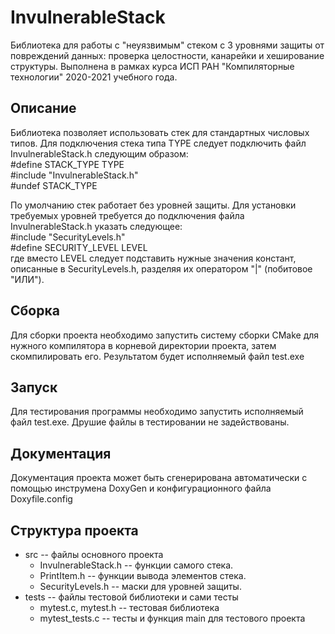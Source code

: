 # InvulnerableStack

Библиотека для работы с "неуязвимым" стеком с 3 уровнями защиты от повреждений данных: проверка целостности, канарейки и хеширование структуры.
Выполнена в рамках курса ИСП РАН "Компиляторные технологии" 2020-2021 учебного года.

## Описание
Библиотека позволяет использовать стек для стандартных числовых типов. Для подключения стека типа TYPE следует подключить файл InvulnerableStack.h следующим образом:  
    \#define STACK_TYPE TYPE  
    \#include "InvulnerableStack.h"  
    \#undef STACK_TYPE  

По умолчанию стек работает без уровней защиты. Для установки требуемых уровней требуется до подключения файла InvulnerableStack.h указать следующее:  
    \#include "SecurityLevels.h"  
    \#define SECURITY_LEVEL LEVEL  
где вместо LEVEL следует подставить нужные значения констант, описанные в SecurityLevels.h, разделяя их оператором "|" (побитовое "ИЛИ").

## Сборка
Для сборки проекта необходимо запустить систему сборки CMake для нужного компилятора в корневой директории проекта, затем скомпилировать его.
Результатом будет исполняемый файл test.exe

## Запуск
Для тестирования программы необходимо запустить исполняемый файл test.exe. Друшие файлы в тестировании не задействованы.

## Документация
Документация проекта может быть сгенерирована автоматически с помощью инструмена DoxyGen и конфигурационного файла Doxyfile.config

## Структура проекта
 * src -- файлы основного проекта
   * InvulnerableStack.h -- функции самого стека.
   * PrintItem.h -- функции вывода элементов стека.
   * SecurityLevels.h -- маски для уровней защиты.
 * tests -- файлы тестовой библиотеки и сами тесты
   * mytest.c, mytest.h -- тестовая библиотека
   * mytest_tests.c -- тесты и функция main для тестового проекта
